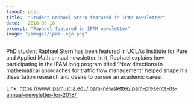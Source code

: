 ```yaml
---
layout: post
title:  "Student Raphael Stern featured in IPAM newsletter"
date:   2018-09-10
excerpt: "Raphael featured in IPAM newsletter"
image: "/images/ipam-logo.png"
---
```


PhD student Raphael Stern has been featured in UCLA’s Institute for Pure and Applied Math annual newsletter. In it, Raphael explains how participating in the IPAM long program titled “New directions in mathematical approaches for traffic flow management” helped shape his dissertation research and desire to pursue an academic career.

Link: https://www.ipam.ucla.edu/ipam-newsletter/ipam-presents-its-annual-newsletter-for-2018/
